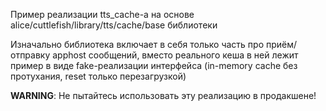 Пример реализации tts_cache-а на основе alice/cuttlefish/library/tts/cache/base библиотеки

Изначально библиотека включает в себя только часть про приём/отправку apphost сообщений, вместо реального кеша в ней лежит пример в виде fake-реализации интерфейса (in-memory cache без протухания, reset только перезагрузкой)

**WARNING**: Не пытайтесь использовать эту реализацию в продакшене!
